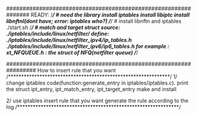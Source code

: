 ###############################################################
READY:
/*************************************************************/
	# need the library
		install iptables
		install libiptc
		install libnftnl(dont have; error: iptables who?)
/*************************************************************/
	# install libnftn and iptables
		./start.sh
/*************************************************************/
	# match and target struct
		source: ./iptables/include/linux/netfilter/
		define: ./iptables/include/linux/netfilter_ipv4/ip_tables.h
				./iptables/include/linux/netfilter_ipv6/ip6_tables.h
		for example :
				xt_NFQUEUE.h : the struct of NFQ(netfilter queue)
/*************************************************************/




#################################################################
How to insert rule that you want
/**************************************************************/
1/ change iptables code(function:generate_entry in iptables/iptables.c).
   print the struct ipt_entry, ipt_match_entry, ipt_target_entry
   make and install

2/ use iptables insert rule that you want
   generate the rule according to the log
/**************************************************************/


